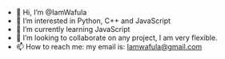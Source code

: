 - 👋 Hi, I’m @IamWafula
- 👀 I’m interested in Python, C++ and JavaScript
- 🌱 I’m currently learning JavaScript
- 💞️ I’m looking to collaborate on any project, I am very flexible.
- 📫 How to reach me: my email is: Iamwafula@gmail.com

<!---
IamWafula/IamWafula is a ✨ special ✨ repository because its `README.md` (this file) appears on your GitHub profile.
You can click the Preview link to take a look at your changes.
--->
